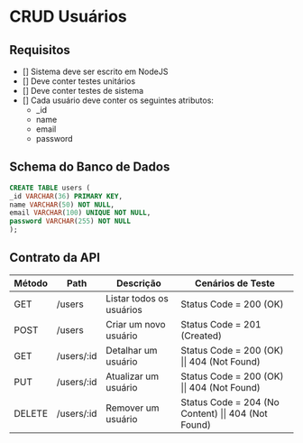 # CRUD Usuários

## Requisitos

- [] Sistema deve ser escrito em NodeJS
- [] Deve conter testes unitários
- [] Deve conter testes de sistema
- [] Cada usuário deve conter os seguintes atributos:
  - \_id
  - name
  - email
  - password

## Schema do Banco de Dados

```SQL
CREATE TABLE users (
_id VARCHAR(36) PRIMARY KEY,
name VARCHAR(50) NOT NULL,
email VARCHAR(100) UNIQUE NOT NULL,
password VARCHAR(255) NOT NULL
);
```

## Contrato da API

| Método | Path       | Descrição                | Cenários de Teste                                   |
| ------ | ---------- | ------------------------ | --------------------------------------------------- |
| GET    | /users     | Listar todos os usuários | Status Code = 200 (OK)                              |
| POST   | /users     | Criar um novo usuário    | Status Code = 201 (Created)                         |
| GET    | /users/:id | Detalhar um usuário      | Status Code = 200 (OK) \|\| 404 (Not Found)         |
| PUT    | /users/:id | Atualizar um usuário     | Status Code = 200 (OK) \|\| 404 (Not Found)         |
| DELETE | /users/:id | Remover um usuário       | Status Code = 204 (No Content) \|\| 404 (Not Found) |
